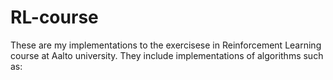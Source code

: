 # RL-course
These are my implementations to the exercisese in Reinforcement Learning course at Aalto university. They include implementations of algorithms such as: 
